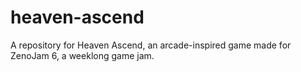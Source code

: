 # heaven-ascend
A repository for Heaven Ascend, an arcade-inspired game made for ZenoJam 6, a weeklong game jam.
